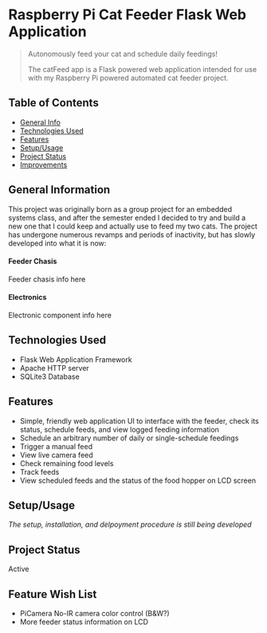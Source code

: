# Raspberry Pi Cat Feeder Flask Web Application

> Autonomously feed your cat and schedule daily feedings!
>
> The catFeed app is a Flask powered web application intended for use with my Raspberry Pi powered automated cat feeder project.

## Table of Contents

* [General Info](#general-information)
* [Technologies Used](#technologies-used)
* [Features](#features)
* [Setup/Usage](#setup)
* [Project Status](#project-status)
* [Improvements](#room-for-improvement)

## General Information

This project was originally born as a group project for an embedded systems class, and after the semester ended I decided to try and build a new one that I could keep and actually use to feed my two cats. The project has undergone numerous revamps and periods of inactivity, but has slowly developed into what it is now:

#### Feeder Chasis

Feeder chasis info here

#### Electronics

Electronic component info here

## Technologies Used

- Flask Web Application Framework
- Apache HTTP server
- SQLite3 Database

## Features

- Simple, friendly web application UI to interface with the feeder, check its status, schedule feeds, and view logged feeding information
- Schedule an arbitrary number of daily or single-schedule feedings
- Trigger a manual feed
- View live camera feed
- Check remaining food levels
- Track feeds
- View scheduled feeds and the status of the food hopper on LCD screen

## Setup/Usage

*The setup, installation, and delpoyment procedure is still being developed*

## Project Status

Active

## Feature Wish List

- PiCamera No-IR camera color control (B&W?)
- More feeder status information on LCD

